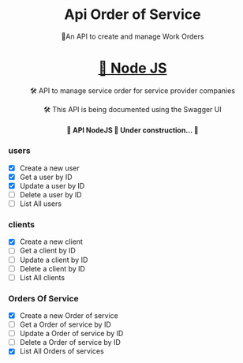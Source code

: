 <h1 align="center">Api Order of Service</h1>
<p align="center">📑An API to create and manage Work Orders</p>
<h1 align="center">
    <a href="https://pt-br.reactjs.org/">🔗 Node JS</a>
</h1>
<p align="center">🛠️ API to manage service order for service provider companies</p>
<p align="center">🛠️ This API is being documented using the Swagger UI</p>
<h4 align="center"> 
	🚧  API NodeJS 🚀 Under construction...  🚧
</h4>

### users

- [x] Create a new user
- [x] Get a user by ID
- [x] Update a user by ID
- [ ] Delete a user by ID
- [ ] List All users

### clients

- [x] Create a new client
- [ ] Get a client by ID
- [ ] Update a client by ID
- [ ] Delete a client by ID
- [ ] List All clients

### Orders Of Service

- [x] Create a new Order of service
- [ ] Get a Order of service by ID
- [ ] Update a Order of service by ID
- [ ] Delete a Order of service by ID
- [x] List All Orders of services
